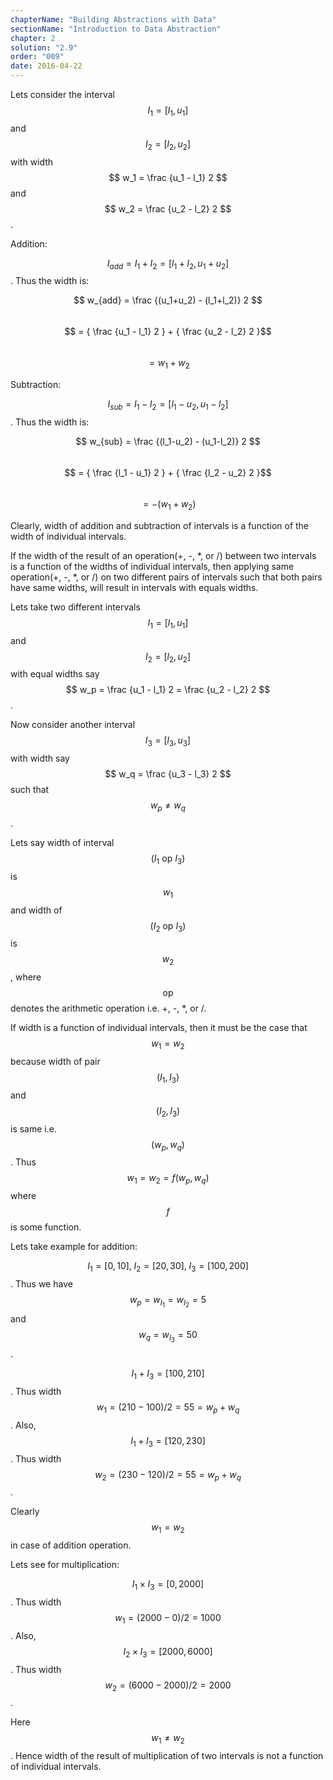 ```yaml
---
chapterName: "Building Abstractions with Data"
sectionName: "Introduction to Data Abstraction"
chapter: 2
solution: "2.9"
order: "009"
date: 2016-04-22
---
```


Lets consider the interval $$ I_1 = [l_1, u_1] $$ and $$ I_2 = [l_2, u_2] $$ with width $$ w_1 = \frac {u_1 - l_1} 2 $$ and $$ w_2 = \frac {u_2 - l_2} 2 $$.

Addition:

$$ I_{add} = I_1 + I_2 = [l_1 + l_2, u_1 + u_2] $$. Thus the width is:

$$ w_{add} = \frac {(u_1+u_2) - (l_1+l_2)} 2 $$        
$$ = { \frac {u_1 - l_1} 2 } + { \frac {u_2 - l_2} 2 }$$        
$$ = w_1 + w_2 $$        

Subtraction:
 
$$ I_{sub} = I_1 - I_2 = [l_1 - u_2, u_1 - l_2] $$. Thus the width is:

$$ w_{sub} = \frac {(l_1-u_2) - (u_1-l_2)} 2 $$        
$$ = { \frac {l_1 - u_1} 2 } + { \frac {l_2 - u_2} 2 }$$        
$$ = - (w_1 + w_2) $$        

Clearly, width of addition and subtraction of intervals is a function of the width of individual intervals.

If the width of the result of an operation(+, -, *, or /) between two intervals is a function of the widths of individual intervals, then 
applying same operation(+, -, *, or /) on two different pairs of intervals such that both pairs have same widths, will result in intervals with 
equals widths. 

Lets take two different intervals $$ I_1 = [l_1, u_1] $$ and $$ I_2 = [l_2, u_2] $$ with equal widths say $$ w_p =  \frac {u_1 - l_1} 2 =  \frac {u_2 - l_2} 2 $$.
  
Now consider another interval $$ I_3 = [l_3, u_3] $$ with width say $$ w_q = \frac {u_3 - l_3} 2 $$ such that $$ w_p \neq w_q $$.
    
Lets say width of interval $$ (I_1 \text{ op } I_3) $$ is $$ w_1 $$ and width of $$ (I_2 \text{ op } I_3) $$ is $$ w_2 $$, where $$ \text{ op } $$
 denotes the arithmetic operation i.e. +, -, *, or /.
 
If width is a function of individual intervals, then it must be the case that $$ w_1 = w_2 $$ because width of pair $$ (I_1, I_3) $$ 
and $$ (I_2, I_3) $$ is same i.e. $$ (w_p, w_q) $$. Thus $$ w_1 = w_2 = f(w_p, w_q) $$ where $$ f $$ is some function.  
  
Lets take example for addition:
  
$$ I_1 = [0, 10], \; I_2 = [20, 30], \; I_3 = [100, 200] $$.
Thus we have $$ w_p = w_{I_1} = w_{I_2} = 5 $$ and $$ w_q = w_{I_3} = 50 $$.       
       
$$ I_1 + I_3 = [100, 210] $$. Thus width $$ w_1 = (210-100)/2 = 55 = w_p + w_q $$.
Also, $$ I_1 + I_3 = [120, 230] $$. Thus width $$ w_2 = (230-120)/2 = 55 = w_p + w_q $$.

Clearly $$ w_1 = w_2 $$ in case of addition operation.

Lets see for multiplication:

$$ I_1 \times I_3 = [0, 2000] $$. Thus width $$ w_1 = (2000-0)/2 = 1000 $$.
Also, $$ I_2 \times I_3 = [2000, 6000] $$. Thus width $$ w_2 = (6000-2000)/2 = 2000 $$.

Here $$ w_1 \neq w_2 $$. Hence width of the result of multiplication of two intervals is not a function of individual intervals.
 

    


      
      